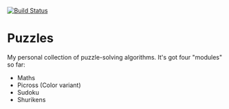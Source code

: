[![Build Status](https://github.com/emanuelmch/puzzles/actions/workflows/core_check.yml/badge.svg?branch=master)](https://github.com/emanuelmch/puzzles/actions/workflows/core_check.yml)

# Puzzles

My personal collection of puzzle-solving algorithms. It's got four "modules" so far:
* Maths
* Picross (Color variant)
* Sudoku
* Shurikens
